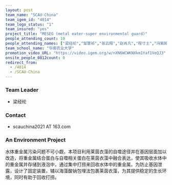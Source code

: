 ```yaml
---
layout: post
team_name: "SCAU-China"
team_igem_id: "4014"
team_logo_status: "1"
team_insured: "yes"
project_title: "MESEG (metal eater-super environmental guard)"
people_attending_count: 10
people_attending_names: ["梁经纶","邹慧祯","张云翔","赵肖凡","程寸土","冯紫婷","王鼎钧","曾梓榕","欧兆霖","邹嘉桦"]
team_school_name: "华南农业大学"
promotion_video_URL: "https://video.igem.org/w/nXN6WCWKNXkm1Yaf1VeQJ3"
onsite_people_0812count: 0
redirect_from:
  - /4014
  - /SCAU-China
---
```



### Team Leader
* 梁经纶

### Contact
* scauchina2021 AT 163.com

### An Environment Project

水体重金属污染问题不可小觑，本项目利用莱茵衣藻的自噬途径并在基因层面加以改造，将重金属结合蛋白与自噬相关蛋白在莱茵衣藻中融合表达，使其吸收水体中的重金属并存储到液泡中，通过集中打捞来回收水体中的重金属。为防止基因泄露，设计了固定装置，辅以海藻酸钠包埋法包裹莱茵衣藻，为其提供稳定的生长环境，同时有助于回收打捞。
